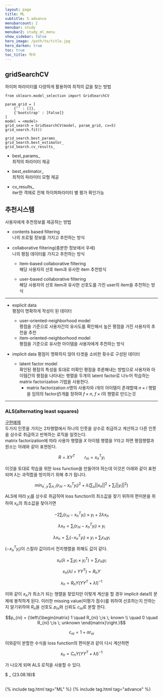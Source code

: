 ```yaml
---
layout: page
title: ML
subtitle: 5.advance
menubarcount: 2
menubar: study
menubar2: study_ml_menu
show_sidebar: false
hero_image: /path/to/title.jpg
hero_darken: true
toc: true
toc_title: 목차
---
```


## gridSearchCV
하이퍼 파라미터를 다양하게 활용하여 최적의 값을 찾는 방법
```
from sklearn.model_selection import GridSearchCV

param_grid = [
    {'' : []},
    {'bootstrap' : [False]}
]
model = <model>
grid_search = GridSearchCV(model, param_grid, cv=5)
grid_search.fit()

grid_search.best_params_
grid_Search.best_estimator_
grid_Search.cv_results_
```
* best_params_  
최적의 파라미터 제공

* best_estimator_  
최적의 파라미터 모형 제공

* cv_results_  
iter한 객체로 전체 하이퍼파라미터 별 평가 확인가능


## 추천시스템
사용자에게 추천정보를 제공하는 방법

* contents based filtering  
나의 프로필 정보를 가지고 추천하는 방식  

* collaborative filtering(충분한 정보에서 우세)  
나의 평점 데이터를 가지고 추천하는 방식
    * item-based collaborative filtering  
    해당 사용자의 선호 item과 유사한 item 추천방식

    * user-based collaborative filtering  
    해당 사용자의 선호 item과 유사한 선호도를 가진 user의 item을 추천하는 방식

---

* explicit data  
평점이 명확하게 작성이 된 데이터
    * user-oriented-neighborhood model  
    평점을 기준으로 사용자간의 유사도를 확인해서 높은 평점을 가진 사용자의 추천을 추천
    * item-oriented-neighborhood model  
    평점을 기준으로 유사한 아이템을 사용자에게 추천하는 방식

* implicit data
평점이 명확하지 않아 타겟을 소비한 횟수로 구성된 데이터
    * latent factor model  
    확인된 평점의 특성을 토대로 미확인 평점을 추론해내는 방법으로 사용자와 아이템간의 평점을 나타내는 행렬을 두개의 latent factor로 나누어 학습하는 matrix factorization 기법을 사용한다.
        * matrix factorization
        $n$명의 사용자와 $i$개의 아이템이 존재할때 $n \times i$ 행렬을 임의의 factor($f$)개를 정하여 $f \times n$, $f \times i$의 행렬로 만드는것

---

### ALS(alternating least squares)
[구현예제](https://yeomko.tistory.com/8)  
두가지 인풋을 가지는 2차행렬에서 하나의 인풋을 상수로 취급하고 계산하고 다른 인풋을 상수로 취급하고 반복하는 로직을 일컷는다.  
matrix factorization에 따라 사용자 행렬을 $X$ 아이템 행렬을 $Y$라고 하면 평점행렬과 원소는 아래와 같이 표현된다.  

$$R=XY^T  \qquad  r_{ni} = x_n^Ty_i$$  

이것을 토대로 학습을 위한 loss function을 만들어야 하는데 이것은 아래와 같이 표현되며 $\lambda$는 과적합을 방지하기 위해 추가 됩니다.

$$min_{x^{'},y^{'}}\sum_{n,i}(r_{ni}-x_n^Ty_i)^2 + \lambda(\sum_u||x_n||^2+\sum_i||y_i||^2)$$

ALS에 따라 $y_i$를 상수로 취급하여 loss function의 최소값을 찾기 위하여 편미분을 취하여 $x_n$의 최소값을 찾아가면

$$-2\sum_i(r_{ni}-x_n^Ty_i)\times y_i+2\lambda x_n$$

$$\lambda x_n = \sum_i(r_{ni}-x_n^Ty_i)\times y_i$$

$$\lambda x_n = \sum_i(-x_n^Ty_i)\times y_i+\sum_i r_{ni}y_i$$

$(-x_n^Ty_i)$이 스칼라 값이라서 전치행렬을 취해도 값이 같다.

$$x_n(\lambda + \sum_i y_i \times y_i^T) = \sum_i r_{ni}y_i$$

$$x_n(\lambda I + Y Y^T) = R_{n}Y$$

$$x_n = R_{n}Y(Y Y^T + \lambda I)^{-1}$$

이와 같이 $x_n$가 최소가 되는 행렬을 찾았지만 이렇게 계산을 할 경우 implicit data의 문제에 봉착하게 된다. 이러한 missing value(미평가 점수)를 위하여 선호하는지 안하는지 알기위하여 $R_n$을 선호도 $p_{ni}$와 신뢰도 $c_{ni}$로 분할 한다.

$$p_{ni} =  {\left\{\begin{matrix}
1 \quad R_{ni} \;is \; known \\
\quad 0 \quad R_{ni} \;is \; unknown
\end{matrix}\right.}$$

$$c_{ni} = 1+ \alpha r_{ni}$$

이와같이 분할한 수식을 loss function의 편미분과 같이 다시 계산하면 

$$x_n = C_{n}Y(Y Y^T + \lambda I)^{-1}$$

가 나오게 되며 ALS 로직을 사용할 수 있다.

$ _ {23.08.18}$<br/><br/>



{% include tag.html tag="ML" %}  {% include tag.html tag="advance" %}